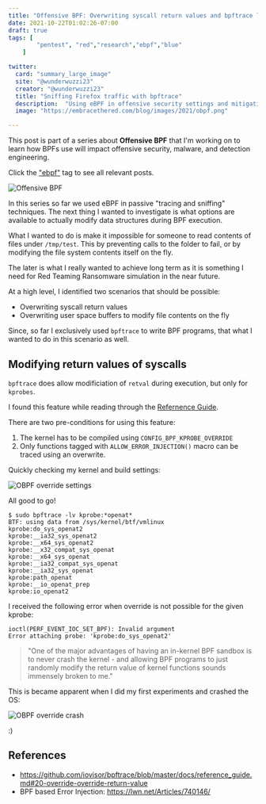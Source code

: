 ```yaml
---
title: "Offensive BPF: Overwriting syscall return values and bpftrace limitations"
date: 2021-10-22T01:02:26-07:00
draft: true
tags: [
        "pentest", "red","research","ebpf","blue"
    ]

twitter:
  card: "summary_large_image"
  site: "@wunderwuzzi23"
  creator: "@wunderwuzzi23"
  title: "Sniffing Firefox traffic with bpftrace"
  description:  "Using eBPF in offensive security settings and mitigations"
  image: "https://embracethered.com/blog/images/2021/obpf.png"

---
```


This post is part of a series about **Offensive BPF** that I'm working on to learn how BPFs use will impact offensive security, malware, and detection engineering. 

Click the ["ebpf"](/blog/tags/ebpf) tag to see all relevant posts.

![Offensive BPF](/blog/images/2021/offensive-bpf.png)


In this series so far we used eBPF in passive "tracing and sniffing" techniques. The next thing I wanted to investigate is what options are available to actually modify data structures during BPF execution.

What I wanted to do is make it impossible for someone to read contents of files under `/tmp/test`. This by preventing calls to the folder to fail, or by modifying the file system contents itself on the fly. 

The later is what I really wanted to achieve long term as it is something I need for Red Teaming Ransomware simulation in the near future.


At a high level, I identified two scenarios that should be possible:

* Overwriting syscall return values
* Overwriting user space buffers to modify file contents on the fly

Since, so far I exclusively used `bpftrace` to write BPF programs, that what I wanted to do in this scenario as well.


## Modifying return values of syscalls

`bpftrace` does allow modificiation of `retval` during execution, but only for `kprobes`.

I found this feature while reading through the [Refernence Guide](https://github.com/iovisor/bpftrace/blob/master/docs/reference_guide.md#20-override-override-return-value).

There are two pre-conditions for using this feature:
1. The kernel has to be compiled using `CONFIG_BPF_KPROBE_OVERRIDE`
2. Only functions tagged with `ALLOW_ERROR_INJECTION()` macro can be traced using an overwrite.


Quickly checking my kernel and build settings:

![OBPF override settings](/blog/images/2021/obpf-config-override.png)

All good to go!

```
$ sudo bpftrace -lv kprobe:*openat*
BTF: using data from /sys/kernel/btf/vmlinux
kprobe:do_sys_openat2
kprobe:__ia32_sys_openat2
kprobe:__x64_sys_openat2
kprobe:__x32_compat_sys_openat
kprobe:__x64_sys_openat
kprobe:__ia32_compat_sys_openat
kprobe:__ia32_sys_openat
kprobe:path_openat
kprobe:__io_openat_prep
kprobe:io_openat2
```

I received the following error when override is not possible for the given kprobe:

```
ioctl(PERF_EVENT_IOC_SET_BPF): Invalid argument
Error attaching probe: 'kprobe:do_sys_openat2'
```

> "One of the major advantages of having an in-kernel BPF sandbox is to never crash the kernel - and allowing BPF programs to just randomly modify the return value of kernel functions sounds immensely broken to me."

This is became apparent when I did my first experiments and crashed the OS:

![OBPF override crash](/blog/images/2021/obpf-config-crash.png)

:)




## References

* https://github.com/iovisor/bpftrace/blob/master/docs/reference_guide.md#20-override-override-return-value
* BPF based Error Injection: https://lwn.net/Articles/740146/






